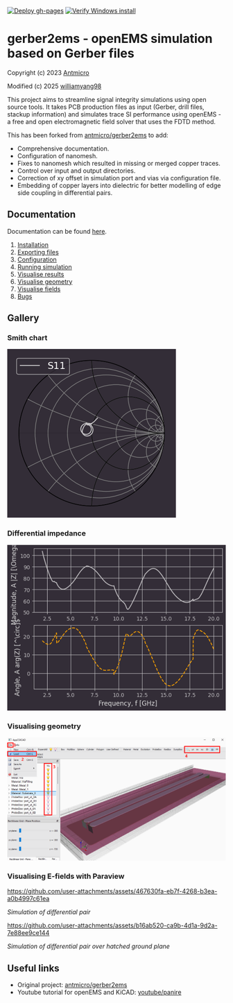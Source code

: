 [![Deploy gh-pages](https://github.com/williamyang98/gerber2ems/actions/workflows/hugo-deploy.yml/badge.svg)](https://github.com/williamyang98/gerber2ems/actions/workflows/hugo-deploy.yml)
[![Verify Windows install](https://github.com/williamyang98/gerber2ems/actions/workflows/verify-win-install.yml/badge.svg)](https://github.com/williamyang98/gerber2ems/actions/workflows/verify-win-install.yml)

# gerber2ems - openEMS simulation based on Gerber files

Copyright (c) 2023 [Antmicro](https://www.antmicro.com)

Modified (c) 2025 [williamyang98](https://github.com/williamyang98)

This project aims to streamline signal integrity simulations using open source tools.
It takes PCB production files as input (Gerber, drill files, stackup information) and simulates trace SI performance using openEMS - a free and open electromagnetic field solver that uses the FDTD method.

This has been forked from [antmicro/gerber2ems](https://github.com/antmicro/gerber2ems) to add:
- Comprehensive documentation.
- Configuration of nanomesh.
- Fixes to nanomesh which resulted in missing or merged copper traces.
- Control over input and output directories.
- Correction of xy offset in simulation port and vias via configuration file.
- Embedding of copper layers into dielectric for better modelling of edge side coupling in differential pairs.

## Documentation
Documentation can be found [here](https://williamyang98.github.io/gerber2ems/docs/).

1. [Installation](https://williamyang98.github.io/gerber2ems/docs/installation)
2. [Exporting files](https://williamyang98.github.io/gerber2ems/docs/export_pcb)
3. [Configuration](https://williamyang98.github.io/gerber2ems/docs/configuration)
4. [Running simulation](https://williamyang98.github.io/gerber2ems/docs/running)
5. [Visualise results](https://williamyang98.github.io/gerber2ems/docs/visualise_results)
6. [Visualise geometry](https://williamyang98.github.io/gerber2ems/docs/visualise_geometry) 
7. [Visualise fields](https://williamyang98.github.io/gerber2ems/docs/visualise_fields)
8. [Bugs](https://williamyang98.github.io/gerber2ems/docs/bugs) 

## Gallery
### Smith chart
![results_S_11_smith.png](./docs/static/images/results_S_11_smith.png)

### Differential impedance
![results_Z_diff_A.png](./docs/static/images/results_Z_diff_A.png)

### Visualising geometry
![appcxcad_usage.png](./docs/static/images/appcxcad_usage.png)

### Visualising E-fields with Paraview
https://github.com/user-attachments/assets/467630fa-eb7f-4268-b3ea-a0b4997c61ea

*Simulation of differential pair*

https://github.com/user-attachments/assets/b16ab520-ca9b-4d1a-9d2a-7e88ee9ce144

*Simulation of differential pair over hatched ground plane*

## Useful links
- Original project: [antmicro/gerber2ems](https://github.com/antmicro/gerber2ems)
- Youtube tutorial for openEMS and KiCAD: [youtube/panire](https://www.youtube.com/watch?v=VcJqhsbzR3c)
